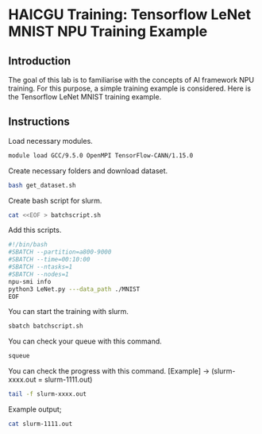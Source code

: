 # HAICGU Training: Tensorflow LeNet MNIST NPU Training Example

## Introduction

The goal of this lab is to familiarise with the concepts of AI framework NPU training. For this purpose, a simple training example is considered. Here is the Tensorflow LeNet MNIST training example.


## Instructions

Load necessary modules.
```bash
module load GCC/9.5.0 OpenMPI TensorFlow-CANN/1.15.0
```

Create necessary folders and download dataset.
```bash
bash get_dataset.sh
```

Create bash script for slurm.
```bash
cat <<EOF > batchscript.sh
```
Add this scripts.

```bash
#!/bin/bash
#SBATCH --partition=a800-9000
#SBATCH --time=00:10:00
#SBATCH --ntasks=1
#SBATCH --nodes=1
npu-smi info
python3 LeNet.py ---data_path ./MNIST
EOF
```

You can start the training with slurm.
```bash
sbatch batchscript.sh
```

You can check your queue with this command.
```bash
squeue
```
You can check the progress with this command. 
[Example] -> (slurm-xxxx.out = slurm-1111.out)
```bash
tail -f slurm-xxxx.out
```
Example output;

```bash
cat slurm-1111.out
```
